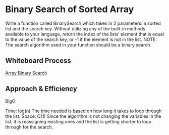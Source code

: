 # Binary Search of Sorted Array
Write a function called BinarySearch which takes in 2 parameters: a sorted list and the search key. Without utilizing any of the built-in methods available to your language, return the index of the lists’ element that is equal to the value of the search key, or -1 if the element is not in the list.
NOTE: The search algorithm used in your function should be a binary search.

## Whiteboard Process
[Array Binary Search](array_binary_search.png)

## Approach & Efficiency

BigO:

Time: log(n) The time needed is based on how long it takes to loop through the list.
Space: O(1) Since the algorithm is not changing the variables in the list, it is reassigning existing ones and the list is getting shorter to loop through for the search.
